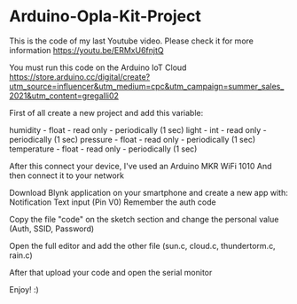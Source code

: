 # Arduino-Opla-Kit-Project
This is the code of my last Youtube video. Please check it for more information https://youtu.be/ERMxU6fnjtQ

You must run this code on the Arduino IoT Cloud
https://store.arduino.cc/digital/create?utm_source=influencer&utm_medium=cpc&utm_campaign=summer_sales_2021&utm_content=gregalli02

First of all create a new project and add this variable:

humidity    - float - read only - periodically (1 sec)
light       - int   - read only - periodically (1 sec)
pressure    - float - read only - periodically (1 sec)
temperature - float - read only - periodically (1 sec)

After this connect your device, I've used an Arduino MKR WiFi 1010
And then connect it to your network

Download Blynk application on your smartphone and create a new app with:
Notification
Text input (Pin V0)
Remember the auth code

Copy the file "code" on the sketch section and change the personal value (Auth, SSID, Password)

Open the full editor and add the other file (sun.c, cloud.c, thundertorm.c, rain.c)

After that upload your code and open the serial monitor

Enjoy! :)
